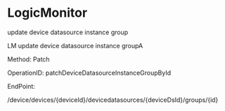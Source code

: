 #     LogicMonitor


update device datasource instance group 

LM update device datasource instance groupA

Method: Patch

OperationID: patchDeviceDatasourceInstanceGroupById

EndPoint:

/device/devices/{deviceId}/devicedatasources/{deviceDsId}/groups/{id}
